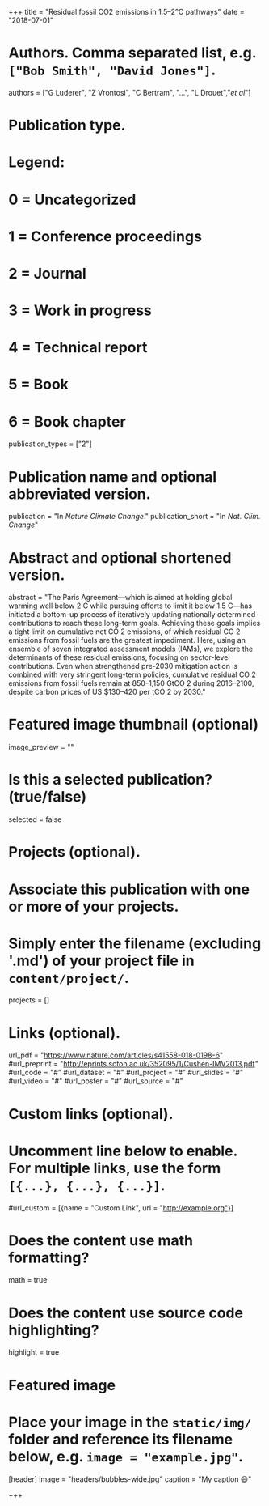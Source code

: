 +++
title = "Residual fossil CO2 emissions in 1.5–2°C pathways"
date = "2018-07-01"

# Authors. Comma separated list, e.g. `["Bob Smith", "David Jones"]`.
authors = ["G Luderer", "Z Vrontosi", "C Bertram", "...", "L Drouet","*et al*"]

# Publication type.
# Legend:
# 0 = Uncategorized
# 1 = Conference proceedings
# 2 = Journal
# 3 = Work in progress
# 4 = Technical report
# 5 = Book
# 6 = Book chapter
publication_types = ["2"]

# Publication name and optional abbreviated version.
publication = "In *Nature Climate Change*."
publication_short = "In *Nat. Clim. Change*"

# Abstract and optional shortened version.
abstract = "The Paris Agreement—which is aimed at holding global warming well below 2 C while pursuing efforts to limit it below 1.5 C—has initiated a bottom-up process of iteratively updating nationally determined contributions to reach these long-term goals. Achieving these goals implies a tight limit on cumulative net CO 2 emissions, of which residual CO 2 emissions from fossil fuels are the greatest impediment. Here, using an ensemble of seven integrated assessment models (IAMs), we explore the determinants of these residual emissions, focusing on sector-level contributions. Even when strengthened pre-2030 mitigation action is combined with very stringent long-term policies, cumulative residual CO 2 emissions from fossil fuels remain at 850–1,150 GtCO 2 during 2016–2100, despite carbon prices of US $130–420 per tCO 2 by 2030." 

# Featured image thumbnail (optional)
image_preview = ""

# Is this a selected publication? (true/false)
selected = false

# Projects (optional).
#   Associate this publication with one or more of your projects.
#   Simply enter the filename (excluding '.md') of your project file in `content/project/`.
projects = []

# Links (optional).
url_pdf = "https://www.nature.com/articles/s41558-018-0198-6"
#url_preprint = "http://eprints.soton.ac.uk/352095/1/Cushen-IMV2013.pdf"
#url_code = "#"
#url_dataset = "#"
#url_project = "#"
#url_slides = "#"
#url_video = "#"
#url_poster = "#"
#url_source = "#"

# Custom links (optional).
#   Uncomment line below to enable. For multiple links, use the form `[{...}, {...}, {...}]`.
#url_custom = [{name = "Custom Link", url = "http://example.org"}]

# Does the content use math formatting? 
math = true

# Does the content use source code highlighting?
highlight = true

# Featured image
# Place your image in the `static/img/` folder and reference its filename below, e.g. `image = "example.jpg"`.
[header]
image = "headers/bubbles-wide.jpg"
caption = "My caption :smile:"

+++



